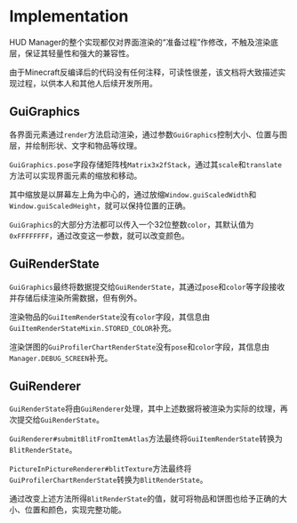 # Implementation

HUD Manager的整个实现都仅对界面渲染的“准备过程”作修改，不触及渲染底层，保证其轻量性和强大的兼容性。

由于Minecraft反编译后的代码没有任何注释，可读性很差，该文档将大致描述实现过程，以供本人和其他人后续开发所用。

## GuiGraphics

各界面元素通过`render`方法启动渲染，通过参数`GuiGraphics`控制大小、位置与图层，并绘制形状、文字和物品等纹理。

`GuiGraphics.pose`字段存储矩阵栈`Matrix3x2fStack`，通过其`scale`和`translate`方法可以实现界面元素的缩放和移动。

其中缩放是以屏幕左上角为中心的，通过放缩`Window.guiScaledWidth`和`Window.guiScaledHeight`，就可以保持位置的正确。

`GuiGraphics`的大部分方法都可以传入一个32位整数`color`，其默认值为`0xFFFFFFFF`，通过改变这一参数，就可以改变颜色。

## GuiRenderState

`GuiGraphics`最终将数据提交给`GuiRenderState`，其通过`pose`和`color`等字段接收并存储后续渲染所需数据，但有例外。

渲染物品的`GuiItemRenderState`没有`color`字段，其信息由`GuiItemRenderStateMixin.STORED_COLOR`补充。

渲染饼图的`GuiProfilerChartRenderState`没有`pose`和`color`字段，其信息由`Manager.DEBUG_SCREEN`补充。

## GuiRenderer

`GuiRenderState`将由`GuiRenderer`处理，其中上述数据将被渲染为实际的纹理，再次提交给`GuiRenderState`。

`GuiRenderer#submitBlitFromItemAtlas`方法最终将`GuiItemRenderState`转换为`BlitRenderState`。

`PictureInPictureRenderer#blitTexture`方法最终将`GuiProfilerChartRenderState`转换为`BlitRenderState`。

通过改变上述方法所得`BlitRenderState`的值，就可将物品和饼图也给予正确的大小、位置和颜色，实现完整功能。
